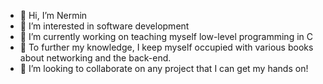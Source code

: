 - 👋 Hi, I’m Nermin
- 👀 I’m interested in software development
- 🌱 I’m currently working on teaching myself low-level programming in C
- 📖 To further my knowledge, I keep myself occupied with various books about networking and the back-end.
- 💞️ I’m looking to collaborate on any project that I can get my hands on!


